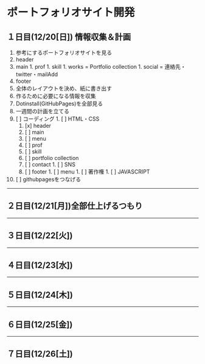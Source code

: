 # ポートフォリオサイト開発
## １日目(12/20[日]) 情報収集＆計画
1. 参考にするポートフォリオサイトを見る
  1. header
  1. main
    1. prof
    1. skill
    1. works = Portfolio collection
    1. social = 連絡先・twitter・mailAdd
  1. footer
1. 全体のレイアウトを決め、紙に書き出す
1. 作るために必要になる情報を収集
1. Dotinstall(GitHubPages)を全部見る
1. 一週間の計画を立てる
  1. [ ] コーディング
    1. [ ] HTML・CSS
      1. [x] header
      1. [ ] main
        1. [ ] menu
        1. [ ] prof
        1. [ ] skill
        1. [ ] portfolio collection
        1. [ ] contact
          1. [ ] SNS
        1. [ ] footer
          1. [ ] menu
          1. [ ] 著作権
    1. [ ] JAVASCRIPT
  1. [ ] githubpagesをつなげる

***
## ２日目(12/21[月])全部仕上げるつもり
***
## ３日目(12/22[火])
***
## ４日目(12/23[水])
***
## ５日目(12/24[木])
***
## ６日目(12/25[金])
***
## ７日目(12/26[土])